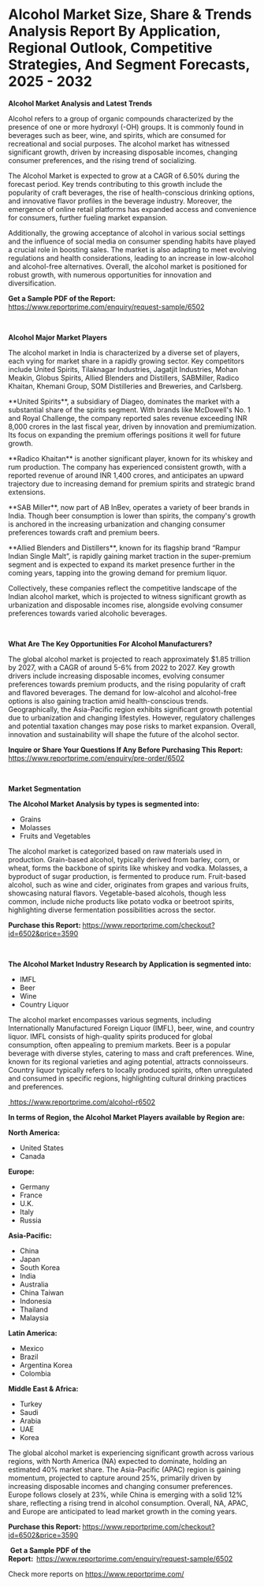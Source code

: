 <p><h1>Alcohol Market Size, Share & Trends Analysis Report By Application, Regional Outlook, Competitive Strategies, And Segment Forecasts, 2025 - 2032</h1></p><p><strong>Alcohol Market Analysis and Latest Trends</strong></p>
<p><p>Alcohol refers to a group of organic compounds characterized by the presence of one or more hydroxyl (-OH) groups. It is commonly found in beverages such as beer, wine, and spirits, which are consumed for recreational and social purposes. The alcohol market has witnessed significant growth, driven by increasing disposable incomes, changing consumer preferences, and the rising trend of socializing.</p><p>The Alcohol Market is expected to grow at a CAGR of 6.50% during the forecast period. Key trends contributing to this growth include the popularity of craft beverages, the rise of health-conscious drinking options, and innovative flavor profiles in the beverage industry. Moreover, the emergence of online retail platforms has expanded access and convenience for consumers, further fueling market expansion. </p><p>Additionally, the growing acceptance of alcohol in various social settings and the influence of social media on consumer spending habits have played a crucial role in boosting sales. The market is also adapting to meet evolving regulations and health considerations, leading to an increase in low-alcohol and alcohol-free alternatives. Overall, the alcohol market is positioned for robust growth, with numerous opportunities for innovation and diversification.</p></p>
<p><strong>Get a Sample PDF of the Report:&nbsp;</strong> <a href="https://www.reportprime.com/enquiry/request-sample/6502?utm_campaign=3345&utm_medium=2&utm_source=Github&utm_content=ia&utm_term=19032025&utm_id=alcohol">https://www.reportprime.com/enquiry/request-sample/6502</a></p>
<p>&nbsp;</p>
<p><strong>Alcohol Major Market Players</strong></p>
<p><p>The alcohol market in India is characterized by a diverse set of players, each vying for market share in a rapidly growing sector. Key competitors include United Spirits, Tilaknagar Industries, Jagatjit Industries, Mohan Meakin, Globus Spirits, Allied Blenders and Distillers, SABMiller, Radico Khaitan, Khemani Group, SOM Distilleries and Breweries, and Carlsberg.</p><p>**United Spirits**, a subsidiary of Diageo, dominates the market with a substantial share of the spirits segment. With brands like McDowell's No. 1 and Royal Challenge, the company reported sales revenue exceeding INR 8,000 crores in the last fiscal year, driven by innovation and premiumization. Its focus on expanding the premium offerings positions it well for future growth.</p><p>**Radico Khaitan** is another significant player, known for its whiskey and rum production. The company has experienced consistent growth, with a reported revenue of around INR 1,400 crores, and anticipates an upward trajectory due to increasing demand for premium spirits and strategic brand extensions.</p><p>**SAB Miller**, now part of AB InBev, operates a variety of beer brands in India. Though beer consumption is lower than spirits, the company's growth is anchored in the increasing urbanization and changing consumer preferences towards craft and premium beers. </p><p>**Allied Blenders and Distillers**, known for its flagship brand “Rampur Indian Single Malt”, is rapidly gaining market traction in the super-premium segment and is expected to expand its market presence further in the coming years, tapping into the growing demand for premium liquor.</p><p>Collectively, these companies reflect the competitive landscape of the Indian alcohol market, which is projected to witness significant growth as urbanization and disposable incomes rise, alongside evolving consumer preferences towards varied alcoholic beverages.</p></p>
<p>&nbsp;</p>
<p><strong>What Are The Key Opportunities For Alcohol Manufacturers?</strong></p>
<p><p>The global alcohol market is projected to reach approximately $1.85 trillion by 2027, with a CAGR of around 5-6% from 2022 to 2027. Key growth drivers include increasing disposable incomes, evolving consumer preferences towards premium products, and the rising popularity of craft and flavored beverages. The demand for low-alcohol and alcohol-free options is also gaining traction amid health-conscious trends. Geographically, the Asia-Pacific region exhibits significant growth potential due to urbanization and changing lifestyles. However, regulatory challenges and potential taxation changes may pose risks to market expansion. Overall, innovation and sustainability will shape the future of the alcohol sector.</p></p>
<p><strong>Inquire or Share Your Questions If Any Before Purchasing This Report:</strong> <a href="https://www.reportprime.com/enquiry/pre-order/6502?utm_campaign=3345&utm_medium=2&utm_source=Github&utm_content=ia&utm_term=19032025&utm_id=alcohol">https://www.reportprime.com/enquiry/pre-order/6502</a></p>
<p>&nbsp;</p>
<p><strong>Market Segmentation</strong></p>
<p><strong>The Alcohol Market Analysis by types is segmented into:</strong></p>
<p><ul><li>Grains</li><li>Molasses</li><li>Fruits and Vegetables</li></ul></p>
<p><p>The alcohol market is categorized based on raw materials used in production. Grain-based alcohol, typically derived from barley, corn, or wheat, forms the backbone of spirits like whiskey and vodka. Molasses, a byproduct of sugar production, is fermented to produce rum. Fruit-based alcohol, such as wine and cider, originates from grapes and various fruits, showcasing natural flavors. Vegetable-based alcohols, though less common, include niche products like potato vodka or beetroot spirits, highlighting diverse fermentation possibilities across the sector.</p></p>
<p><strong>Purchase this Report:&nbsp;</strong><a href="https://www.reportprime.com/checkout?id=6502&price=3590&utm_campaign=3345&utm_medium=2&utm_source=Github&utm_content=ia&utm_term=19032025&utm_id=alcohol">https://www.reportprime.com/checkout?id=6502&price=3590</a></p>
<p>&nbsp;</p>
<p><strong>The Alcohol Market Industry Research by Application is segmented into:</strong></p>
<p><ul><li>IMFL</li><li>Beer</li><li>Wine</li><li>Country Liquor</li></ul></p>
<p><p>The alcohol market encompasses various segments, including Internationally Manufactured Foreign Liquor (IMFL), beer, wine, and country liquor. IMFL consists of high-quality spirits produced for global consumption, often appealing to premium markets. Beer is a popular beverage with diverse styles, catering to mass and craft preferences. Wine, known for its regional varieties and aging potential, attracts connoisseurs. Country liquor typically refers to locally produced spirits, often unregulated and consumed in specific regions, highlighting cultural drinking practices and preferences.</p></p>
<p><a href="https://www.reportprime.com/alcohol-r6502?utm_campaign=3345&utm_medium=2&utm_source=Github&utm_content=ia&utm_term=19032025&utm_id=alcohol">&nbsp;https://www.reportprime.com/alcohol-r6502</a></p>
<p><strong>In terms of Region, the Alcohol Market Players available by Region are:</strong></p>
<p>
    <p> <strong> North America: </strong>
        <ul>
            <li>United States</li>
            <li>Canada</li>
        </ul>
        </p> 
    <p> <strong> Europe: </strong>
        <ul>
            <li>Germany</li>
            <li>France</li>
            <li>U.K.</li>
            <li>Italy</li>
            <li>Russia</li>
        </ul>
        </p> 
    <p> <strong> Asia-Pacific: </strong>
        <ul>
            <li>China</li>
            <li>Japan</li>
            <li>South Korea</li>
            <li>India</li>
            <li>Australia</li>
            <li>China Taiwan</li>
            <li>Indonesia</li>
            <li>Thailand</li>
            <li>Malaysia</li>
        </ul>
        </p> 
    <p> <strong> Latin America: </strong>
        <ul>
            <li>Mexico</li>
            <li>Brazil</li>
            <li>Argentina Korea</li>
            <li>Colombia</li>
        </ul>
        </p> 
    <p> <strong> Middle East & Africa: </strong>
        <ul>
            <li>Turkey</li>
            <li>Saudi</li>
            <li>Arabia</li>
            <li>UAE</li>
            <li>Korea</li>
        </ul>
    </p>
    </p>
<p><p>The global alcohol market is experiencing significant growth across various regions, with North America (NA) expected to dominate, holding an estimated 40% market share. The Asia-Pacific (APAC) region is gaining momentum, projected to capture around 25%, primarily driven by increasing disposable incomes and changing consumer preferences. Europe follows closely at 23%, while China is emerging with a solid 12% share, reflecting a rising trend in alcohol consumption. Overall, NA, APAC, and Europe are anticipated to lead market growth in the coming years.</p></p>
<p><strong>Purchase this Report: </strong><a href="https://www.reportprime.com/checkout?id=6502&price=3590&utm_campaign=3345&utm_medium=2&utm_source=Github&utm_content=ia&utm_term=19032025&utm_id=alcohol">https://www.reportprime.com/checkout?id=6502&price=3590</a></p>
<p>&nbsp;<strong>Get a Sample PDF of the Report:&nbsp;&nbsp;</strong><a href="https://www.reportprime.com/enquiry/request-sample/6502?utm_campaign=3345&utm_medium=2&utm_source=Github&utm_content=ia&utm_term=19032025&utm_id=alcohol">https://www.reportprime.com/enquiry/request-sample/6502</a></p>
<p><strong></strong></p>
<p>Check more reports on <a href="https://www.reportprime.com/?utm_campaign=3345&utm_medium=2&utm_source=Github&utm_content=ia&utm_term=19032025&utm_id=alcohol">https://www.reportprime.com/</a></p>